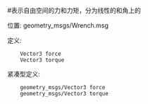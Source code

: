#表示自由空间的力和力矩，分为线性的和角上的

位置: geometry_msgs/Wrench.msg

定义:

		Vector3 force
		Vector3 torque

紧凑型定义:

		geometry_msgs/Vector3 force
		geometry_msgs/Vector3 torque
